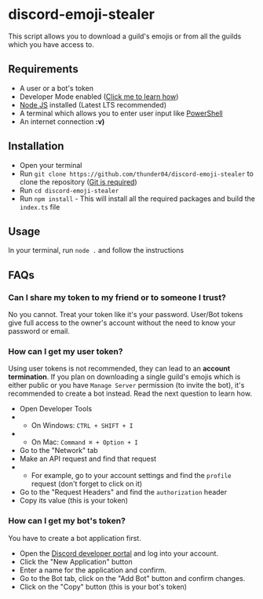 
# discord-emoji-stealer

This script allows you to download a guild's emojis or from all the guilds which you have access to.

## Requirements
- A user or a bot's token
- Developer Mode enabled ([Click me to learn how](https://support.discord.com/hc/en-us/articles/206346498-Where-can-I-find-my-User-Server-Message-ID-))
- [Node JS](https://nodejs.org/en/download/) installed (Latest LTS recommended)
- A terminal which allows you to enter user input like [PowerShell](https://github.com/PowerShell/PowerShell)
- An internet connection **:v)**

## Installation
- Open your terminal
- Run `git clone https://github.com/thunder04/discord-emoji-stealer` to clone the repository ([Git is required](https://git-scm.com/))
- Run `cd discord-emoji-stealer`
- Run `npm install` - This will install all the required packages and build the `index.ts` file

## Usage
In your terminal, run `node .` and follow the instructions

## FAQs
### Can I share my token to my friend or to someone I trust?
No you cannot. Treat your token like it's your password. User/Bot tokens give full access to the owner's account without the need to know your password or email.  

### How can I get my user token?
Using user tokens is not recommended, they can lead to an **account termination**. If you plan on downloading a single guild's emojis which is either public or you have `Manage Server` permission (to invite the bot), it's recommended to create a bot instead. Read the next question to learn how. 

- Open Developer Tools
- -  On Windows: `CTRL + SHIFT + I`
- - On Mac: `Command ⌘ + Option + I`
- Go to the "Network" tab
- Make an API request and find that request
- - For example, go to your account settings and find the `profile` request (don't forget to click on it)
- Go to the "Request Headers" and find the `authorization` header
- Copy its value (this is your token)

### How can I get my bot's token?
You have to create a bot application first.

 - Open the [Discord developer portal](https://discord.com/developers/applications) and log into your account.
 -  Click the "New Application" button
 - Enter a name for the application and confirm.
 - Go to the Bot tab, click on the "Add Bot" button and confirm changes.
 - Click on the "Copy" button (this is your bot's token)